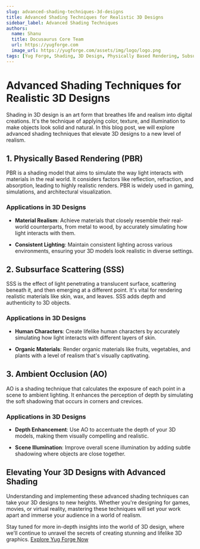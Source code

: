 ```yaml
---
slug: advanced-shading-techniques-3d-designs
title: Advanced Shading Techniques for Realistic 3D Designs
sidebar_label: Advanced Shading Techniques
authors:
  name: Shanu
  title: Docusaurus Core Team
  url: https://yugforge.com
  image_url: https://yugforge.com/assets/img/logo/logo.png
tags: [Yug Forge, Shading, 3D Design, Physically Based Rendering, Subsurface Scattering, Ambient Occlusion, Realism, Graphics, Rendering Techniques, docusaurus]
---
```


# Advanced Shading Techniques for Realistic 3D Designs

Shading in 3D design is an art form that breathes life and realism into digital creations. It's the technique of applying color, texture, and illumination to make objects look solid and natural. In this blog post, we will explore advanced shading techniques that elevate 3D designs to a new level of realism.

## 1. Physically Based Rendering (PBR)

PBR is a shading model that aims to simulate the way light interacts with materials in the real world. It considers factors like reflection, refraction, and absorption, leading to highly realistic renders. PBR is widely used in gaming, simulations, and architectural visualization.

### Applications in 3D Designs

- **Material Realism**: Achieve materials that closely resemble their real-world counterparts, from metal to wood, by accurately simulating how light interacts with them.

- **Consistent Lighting**: Maintain consistent lighting across various environments, ensuring your 3D models look realistic in diverse settings.

## 2. Subsurface Scattering (SSS)

SSS is the effect of light penetrating a translucent surface, scattering beneath it, and then emerging at a different point. It's vital for rendering realistic materials like skin, wax, and leaves. SSS adds depth and authenticity to 3D objects.

### Applications in 3D Designs

- **Human Characters**: Create lifelike human characters by accurately simulating how light interacts with different layers of skin.

- **Organic Materials**: Render organic materials like fruits, vegetables, and plants with a level of realism that's visually captivating.

## 3. Ambient Occlusion (AO)

AO is a shading technique that calculates the exposure of each point in a scene to ambient lighting. It enhances the perception of depth by simulating the soft shadowing that occurs in corners and crevices.

### Applications in 3D Designs

- **Depth Enhancement**: Use AO to accentuate the depth of your 3D models, making them visually compelling and realistic.

- **Scene Illumination**: Improve overall scene illumination by adding subtle shadowing where objects are close together.

## Elevating Your 3D Designs with Advanced Shading

Understanding and implementing these advanced shading techniques can take your 3D designs to new heights. Whether you're designing for games, movies, or virtual reality, mastering these techniques will set your work apart and immerse your audience in a world of realism.

Stay tuned for more in-depth insights into the world of 3D design, where we'll continue to unravel the secrets of creating stunning and lifelike 3D graphics. [Explore Yug Forge Now](https://www.yugforge.com)
